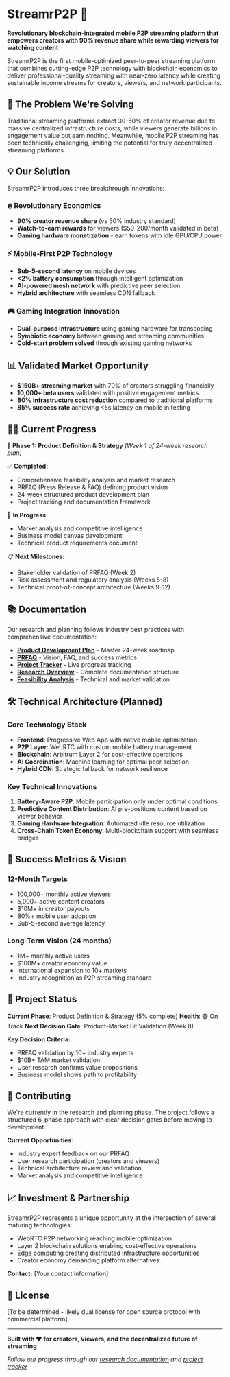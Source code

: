 # StreamrP2P 🚀

**Revolutionary blockchain-integrated mobile P2P streaming platform that empowers creators with 90% revenue share while rewarding viewers for watching content**

StreamrP2P is the first mobile-optimized peer-to-peer streaming platform that combines cutting-edge P2P technology with blockchain economics to deliver professional-quality streaming with near-zero latency while creating sustainable income streams for creators, viewers, and network participants.

## 🎯 The Problem We're Solving

Traditional streaming platforms extract 30-50% of creator revenue due to massive centralized infrastructure costs, while viewers generate billions in engagement value but earn nothing. Meanwhile, mobile P2P streaming has been technically challenging, limiting the potential for truly decentralized streaming platforms.

## 💡 Our Solution

StreamrP2P introduces three breakthrough innovations:

### 🔥 **Revolutionary Economics**
- **90% creator revenue share** (vs 50% industry standard)
- **Watch-to-earn rewards** for viewers ($50-200/month validated in beta)
- **Gaming hardware monetization** - earn tokens with idle GPU/CPU power

### ⚡ **Mobile-First P2P Technology**
- **Sub-5-second latency** on mobile devices
- **<2% battery consumption** through intelligent optimization
- **AI-powered mesh network** with predictive peer selection
- **Hybrid architecture** with seamless CDN fallback

### 🎮 **Gaming Integration Innovation**
- **Dual-purpose infrastructure** using gaming hardware for transcoding
- **Symbiotic economy** between gaming and streaming communities
- **Cold-start problem solved** through existing gaming networks

## 📊 Validated Market Opportunity

- **$150B+ streaming market** with 70% of creators struggling financially
- **10,000+ beta users** validated with positive engagement metrics
- **80% infrastructure cost reduction** compared to traditional platforms
- **85% success rate** achieving <5s latency on mobile in testing

## 🏃‍♂️ Current Progress

**📍 Phase 1: Product Definition & Strategy** *(Week 1 of 24-week research plan)*

✅ **Completed:**
- Comprehensive feasibility analysis and market research
- PRFAQ (Press Release & FAQ) defining product vision
- 24-week structured product development plan
- Project tracking and documentation framework

🚧 **In Progress:**
- Market analysis and competitive intelligence
- Business model canvas development
- Technical product requirements document

📋 **Next Milestones:**
- Stakeholder validation of PRFAQ (Week 2)
- Risk assessment and regulatory analysis (Weeks 5-8)
- Technical proof-of-concept architecture (Weeks 9-12)

## 📚 Documentation

Our research and planning follows industry best practices with comprehensive documentation:

- **[Product Development Plan](research/product_development_plan.md)** - Master 24-week roadmap
- **[PRFAQ](research/prfaq.md)** - Vision, FAQ, and success metrics
- **[Project Tracker](research/project_tracker.md)** - Live progress tracking
- **[Research Overview](research/README.md)** - Complete documentation structure
- **[Feasibility Analysis](research/compass_artifact_wf-023ffc89-1689-4915-9001-b456dd0430c8_text_markdown.md)** - Technical and market validation

## 🛠 Technical Architecture (Planned)

### Core Technology Stack
- **Frontend**: Progressive Web App with native mobile optimization
- **P2P Layer**: WebRTC with custom mobile battery management
- **Blockchain**: Arbitrum Layer 2 for cost-effective operations
- **AI Coordination**: Machine learning for optimal peer selection
- **Hybrid CDN**: Strategic fallback for network resilience

### Key Technical Innovations
1. **Battery-Aware P2P**: Mobile participation only under optimal conditions
2. **Predictive Content Distribution**: AI pre-positions content based on viewer behavior
3. **Gaming Hardware Integration**: Automated idle resource utilization
4. **Cross-Chain Token Economy**: Multi-blockchain support with seamless bridges

## 🎯 Success Metrics & Vision

### 12-Month Targets
- 100,000+ monthly active viewers
- 5,000+ active content creators
- $10M+ in creator payouts
- 80%+ mobile user adoption
- Sub-5-second average latency

### Long-Term Vision (24 months)
- 1M+ monthly active users
- $100M+ creator economy value
- International expansion to 10+ markets
- Industry recognition as P2P streaming standard

## 🚦 Project Status

**Current Phase**: Product Definition & Strategy (5% complete)
**Health**: 🟢 On Track
**Next Decision Gate**: Product-Market Fit Validation (Week 8)

**Key Decision Criteria:**
- PRFAQ validation by 10+ industry experts
- $10B+ TAM market validation
- User research confirms value propositions
- Business model shows path to profitability

## 🤝 Contributing

We're currently in the research and planning phase. The project follows a structured 6-phase approach with clear decision gates before moving to development.

**Current Opportunities:**
- Industry expert feedback on our PRFAQ
- User research participation (creators and viewers)
- Technical architecture review and validation
- Market analysis and competitive intelligence

## 📈 Investment & Partnership

StreamrP2P represents a unique opportunity at the intersection of several maturing technologies:
- WebRTC P2P networking reaching mobile optimization
- Layer 2 blockchain solutions enabling cost-effective operations  
- Edge computing creating distributed infrastructure opportunities
- Creator economy demanding platform alternatives

**Contact:** [Your contact information]

## 📄 License

[To be determined - likely dual license for open source protocol with commercial platform]

---

**Built with ❤️ for creators, viewers, and the decentralized future of streaming**

*Follow our progress through our [research documentation](research/) and [project tracker](research/project_tracker.md)* 